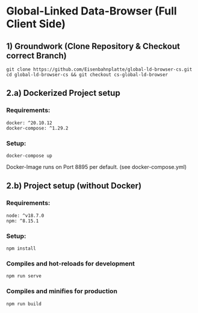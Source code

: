 # Global-Linked Data-Browser (Full Client Side)

## 1) Groundwork (Clone Repository & Checkout correct Branch)

```
git clone https://github.com/Eisenbahnplatte/global-ld-browser-cs.git
cd global-ld-browser-cs && git checkout cs-global-ld-browser
```

## 2.a) Dockerized Project setup

### Requirements:
```
docker: ^20.10.12
docker-compose: ^1.29.2
```

### Setup:
```
docker-compose up
```
Docker-Image runs on Port 8895 per default. (see docker-compose.yml)


## 2.b) Project setup (without Docker)
### Requirements:
```
node: ^v18.7.0
npm: ^8.15.1
```

### Setup:
```
npm install
```

### Compiles and hot-reloads for development
```
npm run serve
```

### Compiles and minifies for production
```
npm run build
```


